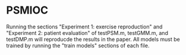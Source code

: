 # PSMIOC
Running the sections "Experiment 1: exercise reproduction" and "Experiment 2: patient evaluation" of testPSM.m, testGMM.m, and testDMP.m will reproducde the results in the paper. All models must be trained by running the "train models" sections of each file.
